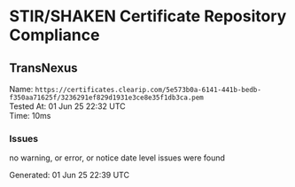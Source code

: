 # STIR/SHAKEN Certificate Repository Compliance

## TransNexus

Name: `https://certificates.clearip.com/5e573b0a-6141-441b-bedb-f350aa71625f/3236291ef829d1931e3ce8e35f1db3ca.pem`\
Tested At: 01 Jun 25 22:32 UTC\
Time: 10ms

### Issues

no warning, or error, or notice date level issues were found

Generated: 01 Jun 25 22:39 UTC